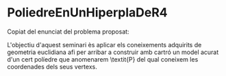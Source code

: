 # PoliedreEnUnHiperplaDeR4
Copiat del enunciat del problema proposat:

L'objectiu d'aquest seminari ès aplicar els coneixements adquirits de geometria euclidiana afi per arribar a construir amb cartró un model acurat d'un cert políedre que anomenarem \textit{P} del qual coneixem les coordenades dels seus vertexs.
